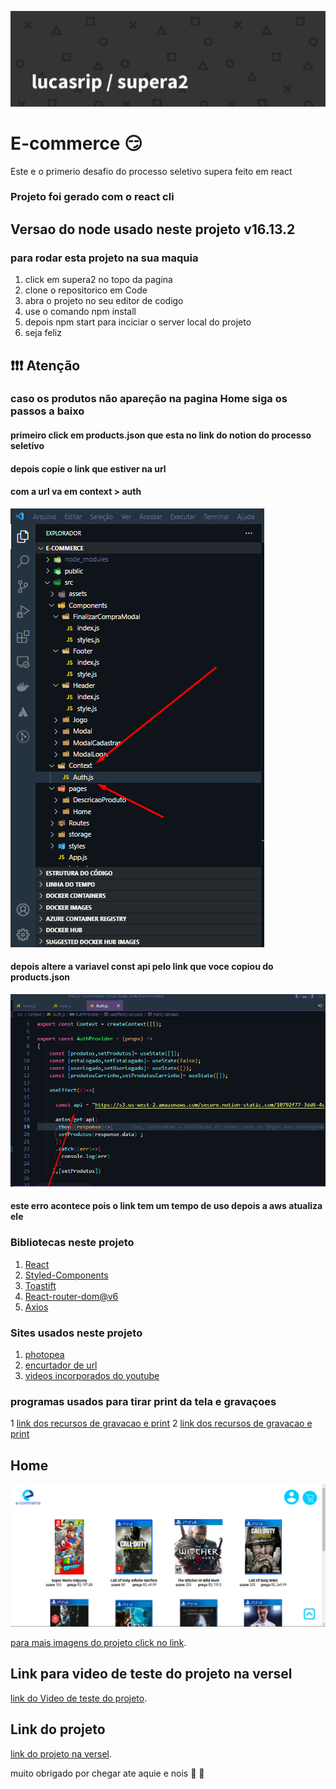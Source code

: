 
![print da tela inicial](https://github.com/lucasrip/supera2/blob/main/PrintsDesafio1/lucasrip%20_%20supera2-banner%20(1).png)

# E-commerce :smirk:
 Este e o primerio desafio do processo seletivo supera feito em react

### Projeto foi gerado com o react cli 

## Versao do node usado neste projeto v16.13.2

### para rodar esta projeto na sua maquia
1. click em supera2 no topo da pagina
2. clone o repositorico em Code 
3. abra o projeto no seu editor de codigo
4. use o comando npm install
5. depois npm start para inciciar o server local do projeto
6. seja feliz

## :heavy_exclamation_mark::heavy_exclamation_mark::heavy_exclamation_mark: Atenção
### caso os produtos não apareção na pagina Home siga os passos a baixo


#### primeiro click em products.json que esta no link do notion do processo seletivo
#### depois copie o link que estiver na url
#### com a url va em context > auth
![print erro](https://github.com/lucasrip/supera2/blob/main/PrintsDesafio1/Screenshot_15.png)

#### depois altere a variavel const api pelo link que voce copiou do products.json
![print erro](https://github.com/lucasrip/supera2/blob/main/PrintsDesafio1/Screenshot_16.png)

#### este erro acontece pois o link tem um tempo de uso depois a aws atualiza ele

 ### Bibliotecas  neste projeto  
1. [React](https://pt-br.reactjs.org/)
2. [Styled-Components](https://styled-components.com/)
3. [Toastift](https://fkhadra.github.io/react-toastify/introduction)
4. [React-router-dom@v6](https://reactrouter.com/docs/en/v6/getting-started/overview)
5. [Axios](https://axios-http.com/ptbr/docs/intro)
 
 ### Sites usados neste projeto
 1. [photopea](https://www.photopea.com/)
 2. [encurtador de url](https://www.encurtador.com.br/url-encurtada.php)
 3. [videos incorporados do youtube](https://support.google.com/youtube/answer/171780?hl=pt-BR)
 
 ### programas usados para tirar print da tela e gravaçoes
1 [link dos recursos de gravacao e print](https://chrome.google.com/webstore/detail/screen-recorder/hniebljpgcogalllopnjokppmgbhaden)
2 [link dos recursos de gravacao e print](https://chrome.google.com/webstore/detail/gofullpage-full-page-scre/fdpohaocaechififmbbbbbknoalclacl)

 ## Home
![print da tela inicial](https://github.com/lucasrip/supera2/blob/main/PrintsDesafio1/Screenshot_5.png)

[para mais imagens do projeto click no link](https://github.com/lucasrip/supera2/tree/main/PrintsDesafio1).

## Link para video de teste do projeto na versel
[link do Video de teste do projeto](https://www.youtube.com/watch?v=eRo7iamriqw).

## Link do projeto
[link do projeto na versel](https://supera2.vercel.app/).

muito obrigado por chegar ate aquie e nois 👊 :punch:



